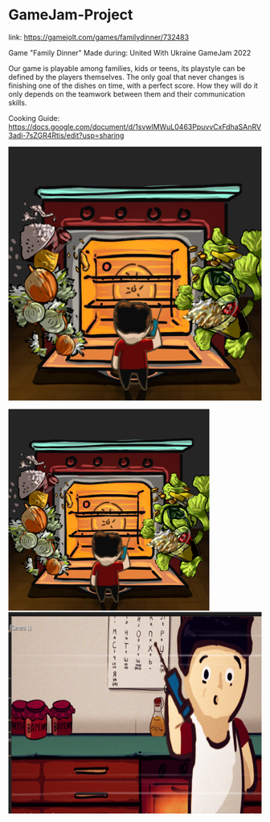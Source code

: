 # GameJam-Project
link: https://gamejolt.com/games/familydinner/732483

Game "Family Dinner"
Made during: United With Ukraine GameJam 2022

Our game is playable among families, kids or teens, its playstyle can be defined by the players themselves. The only goal that never changes is finishing one of the dishes on time, with a perfect score. How they will do it only depends on the teamwork between them and their communication skills.

Cooking Guide: https://docs.google.com/document/d/1svwlMWuL0463PpuvvCxFdhaSAnRV3adi-7sZGR4Rtis/edit?usp=sharing


![](https://github.com/ArcherWike/GameJam-Project-2022/blob/main/Files/background2.png)

<div> 
  <img src="https://github.com/ArcherWike/GameJam-Project-2022/blob/main/Files/background2.png" title="FamilyDinner" alt="FamilyDinner" width="400" height="400"/>&nbsp;
  <img src="https://raw.githubusercontent.com/ArcherWike/GameJam-Project-2022/main/Files/tlo.png?token=GHSAT0AAAAAABWF3LWYPFFG3AQWIJ2YCGLYYWMA23A" title="FamilyDinner" alt="FamilyDinner" width="640" height="400"/>&nbsp;
</div>
